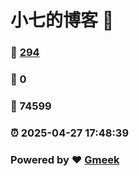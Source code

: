 # 小七的博客 :link:  
### :page_facing_up: [294](/tag.html) 
### :speech_balloon: 0 
### :hibiscus: 74599 
### :alarm_clock: 2025-04-27 17:48:39 
### Powered by :heart: [Gmeek](https://github.com/Meekdai/Gmeek)
